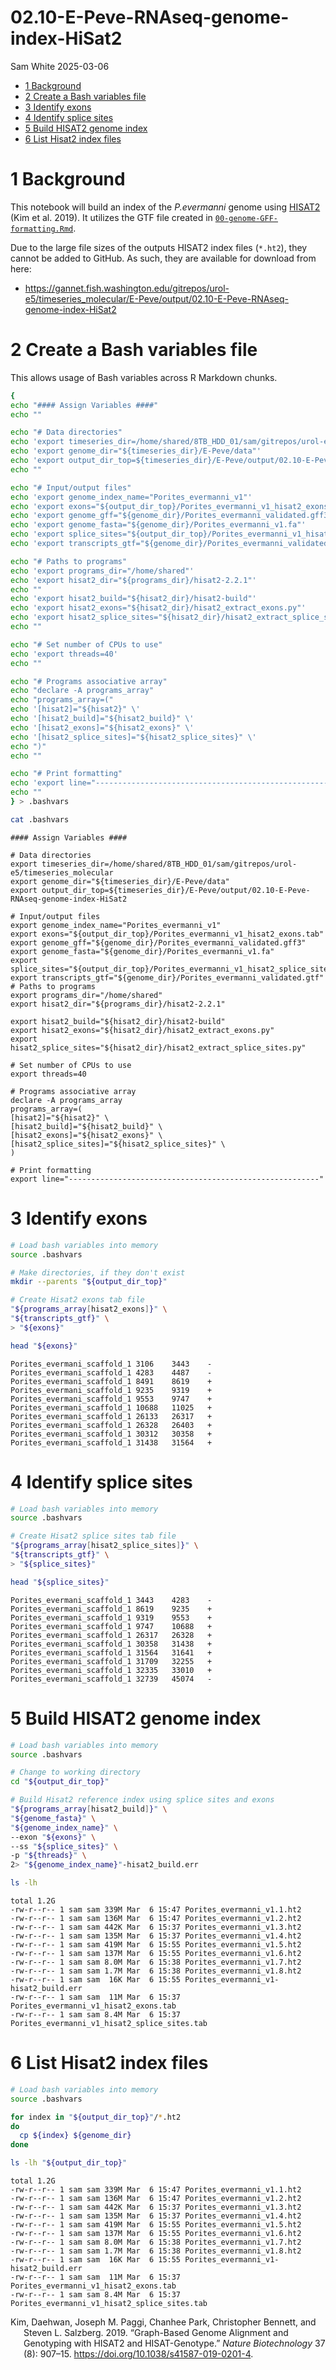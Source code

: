 02.10-E-Peve-RNAseq-genome-index-HiSat2
================
Sam White
2025-03-06

- <a href="#1-background" id="toc-1-background">1 Background</a>
- <a href="#2-create-a-bash-variables-file"
  id="toc-2-create-a-bash-variables-file">2 Create a Bash variables
  file</a>
- <a href="#3-identify-exons" id="toc-3-identify-exons">3 Identify
  exons</a>
- <a href="#4-identify-splice-sites" id="toc-4-identify-splice-sites">4
  Identify splice sites</a>
- <a href="#5-build-hisat2-genome-index"
  id="toc-5-build-hisat2-genome-index">5 Build HISAT2 genome index</a>
- <a href="#6-list-hisat2-index-files"
  id="toc-6-list-hisat2-index-files">6 List Hisat2 index files</a>

# 1 Background

This notebook will build an index of the *P.evermanni* genome using
[HISAT2](https://github.com/DaehwanKimLab/hisat2) (Kim et al. 2019). It
utilizes the GTF file created in
[`00-genome-GFF-formatting.Rmd`](https://github.com/urol-e5/timeseries_molecular/blob/99f0563a067ca9d010cb206dfd44b36d8f77de00/E-Peve/code/00.00-genome-GFF-formatting.Rmd).

Due to the large file sizes of the outputs HISAT2 index files (`*.ht2`),
they cannot be added to GitHub. As such, they are available for download
from here:

- <https://gannet.fish.washington.edu/gitrepos/urol-e5/timeseries_molecular/E-Peve/output/02.10-E-Peve-RNAseq-genome-index-HiSat2>

# 2 Create a Bash variables file

This allows usage of Bash variables across R Markdown chunks.

``` bash
{
echo "#### Assign Variables ####"
echo ""

echo "# Data directories"
echo 'export timeseries_dir=/home/shared/8TB_HDD_01/sam/gitrepos/urol-e5/timeseries_molecular'
echo 'export genome_dir="${timeseries_dir}/E-Peve/data"'
echo 'export output_dir_top=${timeseries_dir}/E-Peve/output/02.10-E-Peve-RNAseq-genome-index-HiSat2'
echo ""

echo "# Input/output files"
echo 'export genome_index_name="Porites_evermanni_v1"'
echo 'export exons="${output_dir_top}/Porites_evermanni_v1_hisat2_exons.tab"'
echo 'export genome_gff="${genome_dir}/Porites_evermanni_validated.gff3"'
echo 'export genome_fasta="${genome_dir}/Porites_evermanni_v1.fa"'
echo 'export splice_sites="${output_dir_top}/Porites_evermanni_v1_hisat2_splice_sites.tab"'
echo 'export transcripts_gtf="${genome_dir}/Porites_evermanni_validated.gtf"'

echo "# Paths to programs"
echo 'export programs_dir="/home/shared"'
echo 'export hisat2_dir="${programs_dir}/hisat2-2.2.1"'
echo ""
echo 'export hisat2_build="${hisat2_dir}/hisat2-build"'
echo 'export hisat2_exons="${hisat2_dir}/hisat2_extract_exons.py"'
echo 'export hisat2_splice_sites="${hisat2_dir}/hisat2_extract_splice_sites.py"'
echo ""

echo "# Set number of CPUs to use"
echo 'export threads=40'
echo ""

echo "# Programs associative array"
echo "declare -A programs_array"
echo "programs_array=("
echo '[hisat2]="${hisat2}" \'
echo '[hisat2_build]="${hisat2_build}" \'
echo '[hisat2_exons]="${hisat2_exons}" \'
echo '[hisat2_splice_sites]="${hisat2_splice_sites}" \'
echo ")"
echo ""

echo "# Print formatting"
echo 'export line="--------------------------------------------------------"'
echo ""
} > .bashvars

cat .bashvars
```

    #### Assign Variables ####

    # Data directories
    export timeseries_dir=/home/shared/8TB_HDD_01/sam/gitrepos/urol-e5/timeseries_molecular
    export genome_dir="${timeseries_dir}/E-Peve/data"
    export output_dir_top=${timeseries_dir}/E-Peve/output/02.10-E-Peve-RNAseq-genome-index-HiSat2

    # Input/output files
    export genome_index_name="Porites_evermanni_v1"
    export exons="${output_dir_top}/Porites_evermanni_v1_hisat2_exons.tab"
    export genome_gff="${genome_dir}/Porites_evermanni_validated.gff3"
    export genome_fasta="${genome_dir}/Porites_evermanni_v1.fa"
    export splice_sites="${output_dir_top}/Porites_evermanni_v1_hisat2_splice_sites.tab"
    export transcripts_gtf="${genome_dir}/Porites_evermanni_validated.gtf"
    # Paths to programs
    export programs_dir="/home/shared"
    export hisat2_dir="${programs_dir}/hisat2-2.2.1"

    export hisat2_build="${hisat2_dir}/hisat2-build"
    export hisat2_exons="${hisat2_dir}/hisat2_extract_exons.py"
    export hisat2_splice_sites="${hisat2_dir}/hisat2_extract_splice_sites.py"

    # Set number of CPUs to use
    export threads=40

    # Programs associative array
    declare -A programs_array
    programs_array=(
    [hisat2]="${hisat2}" \
    [hisat2_build]="${hisat2_build}" \
    [hisat2_exons]="${hisat2_exons}" \
    [hisat2_splice_sites]="${hisat2_splice_sites}" \
    )

    # Print formatting
    export line="--------------------------------------------------------"

# 3 Identify exons

``` bash
# Load bash variables into memory
source .bashvars

# Make directories, if they don't exist
mkdir --parents "${output_dir_top}"

# Create Hisat2 exons tab file
"${programs_array[hisat2_exons]}" \
"${transcripts_gtf}" \
> "${exons}"

head "${exons}"
```

    Porites_evermani_scaffold_1 3106    3443    -
    Porites_evermani_scaffold_1 4283    4487    -
    Porites_evermani_scaffold_1 8491    8619    +
    Porites_evermani_scaffold_1 9235    9319    +
    Porites_evermani_scaffold_1 9553    9747    +
    Porites_evermani_scaffold_1 10688   11025   +
    Porites_evermani_scaffold_1 26133   26317   +
    Porites_evermani_scaffold_1 26328   26403   +
    Porites_evermani_scaffold_1 30312   30358   +
    Porites_evermani_scaffold_1 31438   31564   +

# 4 Identify splice sites

``` bash
# Load bash variables into memory
source .bashvars

# Create Hisat2 splice sites tab file
"${programs_array[hisat2_splice_sites]}" \
"${transcripts_gtf}" \
> "${splice_sites}"

head "${splice_sites}"
```

    Porites_evermani_scaffold_1 3443    4283    -
    Porites_evermani_scaffold_1 8619    9235    +
    Porites_evermani_scaffold_1 9319    9553    +
    Porites_evermani_scaffold_1 9747    10688   +
    Porites_evermani_scaffold_1 26317   26328   +
    Porites_evermani_scaffold_1 30358   31438   +
    Porites_evermani_scaffold_1 31564   31641   +
    Porites_evermani_scaffold_1 31709   32255   +
    Porites_evermani_scaffold_1 32335   33010   +
    Porites_evermani_scaffold_1 32739   45074   -

# 5 Build HISAT2 genome index

``` bash
# Load bash variables into memory
source .bashvars

# Change to working directory
cd "${output_dir_top}"

# Build Hisat2 reference index using splice sites and exons
"${programs_array[hisat2_build]}" \
"${genome_fasta}" \
"${genome_index_name}" \
--exon "${exons}" \
--ss "${splice_sites}" \
-p "${threads}" \
2> "${genome_index_name}"-hisat2_build.err

ls -lh
```

    total 1.2G
    -rw-r--r-- 1 sam sam 339M Mar  6 15:47 Porites_evermanni_v1.1.ht2
    -rw-r--r-- 1 sam sam 136M Mar  6 15:47 Porites_evermanni_v1.2.ht2
    -rw-r--r-- 1 sam sam 442K Mar  6 15:37 Porites_evermanni_v1.3.ht2
    -rw-r--r-- 1 sam sam 135M Mar  6 15:37 Porites_evermanni_v1.4.ht2
    -rw-r--r-- 1 sam sam 419M Mar  6 15:55 Porites_evermanni_v1.5.ht2
    -rw-r--r-- 1 sam sam 137M Mar  6 15:55 Porites_evermanni_v1.6.ht2
    -rw-r--r-- 1 sam sam 8.0M Mar  6 15:38 Porites_evermanni_v1.7.ht2
    -rw-r--r-- 1 sam sam 1.7M Mar  6 15:38 Porites_evermanni_v1.8.ht2
    -rw-r--r-- 1 sam sam  16K Mar  6 15:55 Porites_evermanni_v1-hisat2_build.err
    -rw-r--r-- 1 sam sam  11M Mar  6 15:37 Porites_evermanni_v1_hisat2_exons.tab
    -rw-r--r-- 1 sam sam 8.4M Mar  6 15:37 Porites_evermanni_v1_hisat2_splice_sites.tab

# 6 List Hisat2 index files

``` bash
# Load bash variables into memory
source .bashvars

for index in "${output_dir_top}"/*.ht2
do
  cp ${index} ${genome_dir}
done

ls -lh "${output_dir_top}"
```

    total 1.2G
    -rw-r--r-- 1 sam sam 339M Mar  6 15:47 Porites_evermanni_v1.1.ht2
    -rw-r--r-- 1 sam sam 136M Mar  6 15:47 Porites_evermanni_v1.2.ht2
    -rw-r--r-- 1 sam sam 442K Mar  6 15:37 Porites_evermanni_v1.3.ht2
    -rw-r--r-- 1 sam sam 135M Mar  6 15:37 Porites_evermanni_v1.4.ht2
    -rw-r--r-- 1 sam sam 419M Mar  6 15:55 Porites_evermanni_v1.5.ht2
    -rw-r--r-- 1 sam sam 137M Mar  6 15:55 Porites_evermanni_v1.6.ht2
    -rw-r--r-- 1 sam sam 8.0M Mar  6 15:38 Porites_evermanni_v1.7.ht2
    -rw-r--r-- 1 sam sam 1.7M Mar  6 15:38 Porites_evermanni_v1.8.ht2
    -rw-r--r-- 1 sam sam  16K Mar  6 15:55 Porites_evermanni_v1-hisat2_build.err
    -rw-r--r-- 1 sam sam  11M Mar  6 15:37 Porites_evermanni_v1_hisat2_exons.tab
    -rw-r--r-- 1 sam sam 8.4M Mar  6 15:37 Porites_evermanni_v1_hisat2_splice_sites.tab

<div id="refs" class="references csl-bib-body hanging-indent">

<div id="ref-kim2019" class="csl-entry">

Kim, Daehwan, Joseph M. Paggi, Chanhee Park, Christopher Bennett, and
Steven L. Salzberg. 2019. “Graph-Based Genome Alignment and Genotyping
with HISAT2 and HISAT-Genotype.” *Nature Biotechnology* 37 (8): 907–15.
<https://doi.org/10.1038/s41587-019-0201-4>.

</div>

</div>
